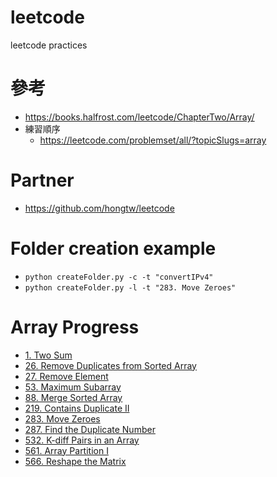 # leetcode
leetcode practices

# 參考
- https://books.halfrost.com/leetcode/ChapterTwo/Array/
- 練習順序
    - https://leetcode.com/problemset/all/?topicSlugs=array

# Partner
- https://github.com/hongtw/leetcode

# Folder creation example
- `python createFolder.py -c -t "convertIPv4"`
- `python createFolder.py -l -t "283. Move Zeroes"`

# Array Progress
- [1. Two Sum](problems/0001.TwoSum.go)
- [26. Remove Duplicates from Sorted Array](problems/0026.RemoveDuplicatesFromSortedArray.go)
- [27. Remove Element](problems/0027.RemoveElement.go)
- [53. Maximum Subarray](problems/0053.MaximumSubarray.go)
- [88. Merge Sorted Array](problems/0088.MergeSortedArray.go)
- [219. Contains Duplicate II](problems/219.ContainsDuplicateII.go)
- [283. Move Zeroes](leetcode/problems/0283.MoveZeroes/0283.MoveZeroes.go)
- [287. Find the Duplicate Number](leetcode/problems/0287.FindtheDuplicateNumber/0287.FindtheDuplicateNumber.go)
- [532. K-diff Pairs in an Array](leetcode/problems/0532.KdiffPairsinanArray/0532.KdiffPairsinanArray.go)
- [561. Array Partition I](leetcode/problems/0561.ArrayPartitionI/0561.ArrayPartitionI.go)
- [566. Reshape the Matrix](leetcode/problems/0566.ReshapetheMatrix/0566.ReshapetheMatrix.go)